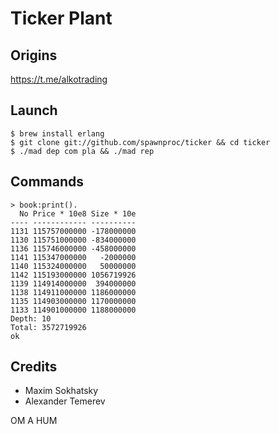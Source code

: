Ticker Plant
============

Origins
-------

https://t.me/alkotrading

Launch
------

```
$ brew install erlang
$ git clone git://github.com/spawnproc/ticker && cd ticker
$ ./mad dep com pla && ./mad rep
```

Commands
--------

```
> book:print().
  No Price * 10e8 Size * 10e
---- ------------ ----------
1131 115757000000 -178000000
1130 115751000000 -834000000
1136 115746000000 -458000000
1141 115347000000   -2000000
1140 115324000000   50000000
1142 115193000000 1056719926
1139 114914000000  394000000
1138 114911000000 1186000000
1135 114903000000 1170000000
1133 114901000000 1188000000
Depth: 10
Total: 3572719926
ok
```

Credits
-------

* Maxim Sokhatsky
* Alexander Temerev

OM A HUM
